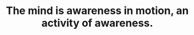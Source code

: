 ---
title: The mind is awareness in motion, an activity of awareness.
tags: nondual self experience
---